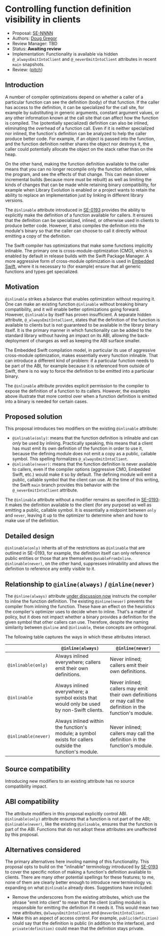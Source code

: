 # Controlling function definition visibility in clients

* Proposal: [SE-NNNN](NNNN-filename.md)
* Authors: [Doug Gregor](https://github.com/DougGregor/)
* Review Manager: TBD
* Status: **Awaiting review**
* Implementation:  Functionality is available via hidden `@_alwaysEmitIntoClient` and `@_neverEmitIntoClient` attributes in recent `main` snapshots.
* Review: ([pitch](https://forums.swift.org/...))

## Introduction

A number of compiler optimizations depend on whether a caller of a particular function can see the definition (body) of that function. If the caller has access to the definition, it can be specialized for the call site, for example by substituting in generic arguments, constant argument values, or any other information known at the call site that can affect how the function is compiled. The (potentially specialized) definition can also be inlined, eliminating the overhead of a function call. Even if it is neither specialized nor inlined, the function's definition can be analyzed to help the caller produce better code. For example, if an object is passed into the function, and the function definition neither shares the object nor destroys it, the caller could potentially allocate the object on the stack rather than on the heap.

On the other hand, making the function definition available to the caller means that you can no longer recompile only the function definition, relink the program, and see the effects of that change. This can mean slower incremental builds (because more must be rebuilt) as well as limiting the kinds of changes that can be made while retaining binary compatibility, for example when Library Evolution is enabled or a project wants to retain the ability to replace an implementation just by linking in different library versions.

The `@inlinable` attribute introduced in [SE-0193](https://github.com/swiftlang/swift-evolution/blob/main/proposals/0193-cross-module-inlining-and-specialization.md) provides the ability to explicitly make the definition of a function available for callers. It ensures that the definition can be specialized, inlined, or otherwise used in clients to produce better code. However, it also compiles the definition into the module's binary so that the caller can choose to call it directly without emitting a copy of the definition.

The Swift compiler has optimizations that make some functions implicitly inlinable. The primary one is cross-module-optimization (CMO), which is enabled by default in release builds with the Swift Package Manager. A more aggressive form of cross-module optimization is used in [Embedded Swift](https://github.com/swiftlang/swift-evolution/blob/main/visions/embedded-swift.md), where it is necessary to (for example) ensure that all generic functions and types get specialized.

## Motivation

`@inlinable` strikes a balance that enables optimization without requiring it. One can make an existing function `@inlinable` without breaking binary compatibility, and it will enable better optimizations going forward. However, `@inlinable` by itself has proven insufficient. A separate hidden attribute, `@_alwaysEmitIntoClient`, states that the definition of the function is available to clients but is not guaranteed to be available in the library binary itself. It is the primary manner in which functionality can be added to the standard library without having an impact on its ABI, allowing the back-deployment of changes as well as keeping the ABI surface smaller.

The Embedded Swift compilation model, in particular its use of aggressive cross-module optimization, makes essentially every function inlinable. That can introduce a different kind of problem: if a particular function needs to be part of the ABI, for example because it is referenced from outside of Swift, there is no way to force the definition to be emitted into a particular binary.

The `@inlinable` attribute provides explicit permission to the compiler to expose the definition of a function to its callers. However, the examples above illustrate that more control over when a function definition is emitted into a binary is needed for certain cases.

## Proposed solution

This proposal introduces two modifiers on the existing `@inlinable` attribute:

* `@inlinable(only)`: means that the function definition is inlinable and can *only* be used by inlining. Practically speaking, this means that a client has must emit its own definition of the function in order to use it, because the defining module does not emit a copy as a public, callable symbol. This spelling formalizes `@_alwaysEmitIntoClient`.
* `@inlinable(never)`: means that the function definition is never available to callers, even if the compiler options (aggressive CMO, Embedded Swift, etc.) would make it so by default. The defining module will emit a public, callable symbol that the client can use. At the time of this writing, the Swift `main` branch provides this behavior with the `@_neverEmitIntoClient` attribute.

The `@inlinable` attribute without a modifier remains as specified in [SE-0193](https://github.com/swiftlang/swift-evolution/blob/main/proposals/0193-cross-module-inlining-and-specialization.md): it makes the definition available to the client (for any purpose) as well as emitting a public, callable symbol. It is essentially a midpoint between `only` and `never`, leaving it up to the optimizer to determine when and how to make use of the definition.

## Detailed design

`@inlinable(only)` inherits all of the restrictions as `@inlinable` that are outlined in SE-0193, for example, the definition itself can only reference public entities or those that are themselves `@usableFromInline`. `@inlinable(never)`, on the other hand, suppresses inlinability and allows the definition to reference any entity visible to it.

## Relationship to `@inline(always)` / `@inline(never)`

The `@inline(always)` attribute [under discussion now](https://forums.swift.org/t/pitch-inline-always-attribute/82040) instructs the compiler to inline the function definition. The existing `@inline(never)` prevents the compiler from inlining the function. These have an effect on the heuristics the compiler's optimizer uses to decide when to inline. That's a matter of policy, but it does not impact whether a binary provides a definition for the given symbol that other callers can use. Therefore, despite the naming similarity between `@inline` and `@inlinable`, these concepts are orthogonal.

The following table captures the ways in which these attributes interact. 

|                     | `@inline(always)`                                            | `@inline(never)`                                             |
| ------------------- | ------------------------------------------------------------ | ------------------------------------------------------------ |
| `@inlinable(only)`  | Always inlined everywhere; callers emit their own definitions. | Never inlined; callers emit their own definitions.           |
| `@inlinable`        | Always inlined everywhere; a symbol exists that would only be used by non-Swift clients. | Never inlined; callers may emit their own definitions or may call the definition in the function's module. |
| `@inlinable(never)` | Always inlined within the function's module; a symbol exists for callers outside the function's module. | Never inlined; callers may call the definition in the function's module. |

## Source compatibility

Introducing new modifiers to an existing attribute has no source compatibility impact. 

## ABI compatibility

The attribute modifiers in this proposal explicitly control ABI. `@inlinable(only)` attribute ensures that a function is not part of the ABI; `@inlinable(never)`, like the existing `@inlinable`, ensures that the function is part of the ABI. Functions that do not adopt these attributes are unaffected by this proposal.

## Alternatives considered

The primary alternatives here involing naming of this functionality. This proposal opts to build on the "inlinable" terminology introduced by [SE-0193](https://github.com/swiftlang/swift-evolution/blob/main/proposals/0193-cross-module-inlining-and-specialization.md) to cover the specific notion of making a function's definition available to clients. There are many other potential spellings for these features; to me, none of them are clearly better enough to introduce new terminology vs. expanding on what `@inlinable` already does. Suggestions have included:

* Remove the underscores from the existing attributes, which use the phrase "emit into client" to mean that the client (calling module) is responsible for emitting the definition if it needs it. This would mean two new attributes, `@alwaysEmitIntoClient` and `@neverEmitIntoClient`.
* Make this an aspect of access control. For example, `public(definition)` could say that the definition is public (in addition to the interface), and `private(definition)` could mean that the definition stays private.

